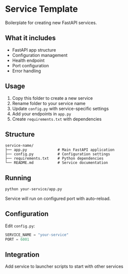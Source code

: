 # Service Template

Boilerplate for creating new FastAPI services.

## What it includes

- FastAPI app structure
- Configuration management
- Health endpoint
- Port configuration
- Error handling

## Usage

1. Copy this folder to create a new service
2. Rename folder to your service name
3. Update `config.py` with service-specific settings
4. Add your endpoints in `app.py`
5. Create `requirements.txt` with dependencies

## Structure

```
service-name/
├── app.py              # Main FastAPI application
├── config.py           # Configuration settings
├── requirements.txt    # Python dependencies
└── README.md           # Service documentation
```

## Running

```bash
python your-service/app.py
```

Service will run on configured port with auto-reload.

## Configuration

Edit `config.py`:
```python
SERVICE_NAME = "your-service"
PORT = 6001
```

## Integration

Add service to launcher scripts to start with other services
